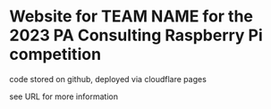 # Website for TEAM NAME for the 2023 PA Consulting Raspberry Pi competition

code stored on github, deployed via cloudflare pages

see URL for more information
